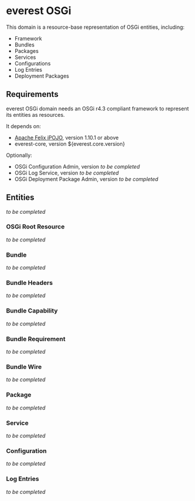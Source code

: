 # everest OSGi

This domain is a resource-base representation of OSGi entities, including:

- Framework
- Bundles
- Packages
- Services
- Configurations
- Log Entries
- Deployment Packages 

## Requirements

everest OSGi domain needs an OSGi r4.3 compliant framework to represent its entities as resources.

It depends on: 
- [Apache Felix iPOJO][1], version 1.10.1 or above
- everest-core, version ${everest.core.version}

Optionally:
- OSGi Configuration Admin, version *to be completed*
- OSGi Log Service, version *to be completed*
- OSGi Deployment Package Admin, version *to be completed*

## Entities
*to be completed*
### OSGi Root Resource
*to be completed*
### Bundle
*to be completed*
### Bundle Headers
*to be completed*
### Bundle Capability
*to be completed*
### Bundle Requirement
*to be completed*
### Bundle Wire
*to be completed*
### Package
*to be completed*
### Service
*to be completed*
### Configuration
*to be completed*
### Log Entries
*to be completed*

[1]:  www.ipojo.org

